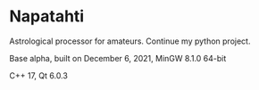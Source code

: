 # Napatahti

Astrological processor for amateurs. Continue my python project.

Base alpha, built on December 6, 2021, MinGW 8.1.0 64-bit

C++ 17, Qt 6.0.3

